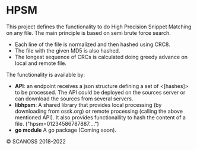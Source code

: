 # HPSM 

This project defines the functionality to do High Precision Snippet Matching on any file.
The main principle is based on semi brute force search.

* Each line of the file is normalized and then hashed using CRC8.
* The file with the given MD5 is also hashed.
* The longest sequence of CRCs is calculated doing greedy advance on local and remote file.

The functionality is available by:

* **API**: an endpoint receives a json structure defining a set of <md5><[hashes]> to be processed. The API could be deployed on the sources server or can download the sources from several servers.
* **libhpsm**: A shared library that provides local processing (by downloading from ossk.org) or remote processing (calling the above mentioned API). It also provides functionallity to hash the content of a file. ("hpsm=01234586787887....")
* **go module** A go package (Coming soon). 

&copy; SCANOSS 2018-2022